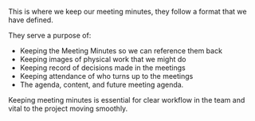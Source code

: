 This is where we keep our meeting minutes, they follow a format that we have defined.

They serve a purpose of:

- Keeping the Meeting Minutes so we can reference them back
- Keeping images of physical work that we might do
- Keeping record of decisions made in the meetings
- Keeping attendance of who turns up to the meetings
- The agenda, content, and future meeting agenda.

Keeping meeting minutes is essential for clear workflow in the team and vital to the project moving smoothly.
